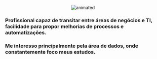 
<p align="center">
  <img src="https://github.com/marinatoshioka/marinatoshioka/banner.gif" alt="animated" />
</p>


### Profissional capaz de transitar entre áreas de negócios e TI, facilidade para propor melhorias de processos e automatizações.

### Me interesso principalmente pela área de dados, onde constantemente foco meus estudos.

<!--
**marinatoshioka/marinatoshioka** is a ✨ _special_ ✨ repository because its `README.md` (this file) appears on your GitHub profile.

-->
